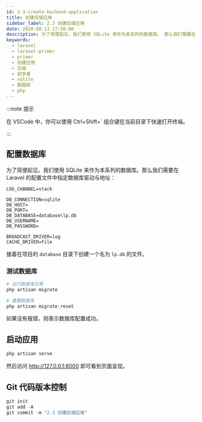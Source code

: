 ```yaml
---
id: 2-3-create-backend-application
title: 创建后端应用
sidebar_label: 2.3 创建后端应用
date: 2020-08-13 17:50:00
description: 为了简便起见，我们使用 SQLite 来作为本系列的数据库。 那么我们需要在 Laravel 的配置文件中指定数据库驱动与地址。
keywords:
  - laravel
  - laravel-primer
  - primer
  - 创建应用
  - 后端
  - 初学者
  - sqlite
  - 数据库
  - php
---
```


:::note 提示

在 VSCode 中，你可以使用 Ctrl+Shift+` 组合键在当前目录下快速打开终端。

:::

## 配置数据库

为了简便起见，我们使用 SQLite 来作为本系列的数据库。那么我们需要在 Laravel 的配置文件中指定数据库驱动与地址：

```env title="env" {3-8}
LOG_CHANNEL=stack

DB_CONNECTION=sqlite
DB_HOST=
DB_PORT=
DB_DATABASE=database\lp.db
DB_USERNAME=
DB_PASSWORD=

BROADCAST_DRIVER=log
CACHE_DRIVER=file
```

接着在项目的 `database` 目录下创建一个名为 `lp.db` 的文件。

### 测试数据库

```powershell title="PowerShell"
# 运行数据库迁移
php artisan migrate

# 重置数据库
php artisan migrate:reset
```

如果没有报错，则表示数据库配置成功。

## 启动应用

```powershell title="PowerShell"
php artisan serve
```

然后访问 http://127.0.0.1:8000 即可看到页面呈现。

## Git 代码版本控制

```powershell title="PowerShell"
git init
git add -A
git commit -m "2.3 创建后端应用"
```
